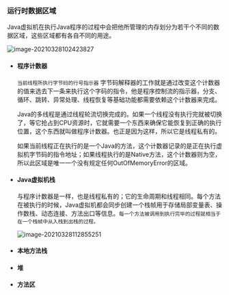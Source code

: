 ### 运行时数据区域

Java虚拟机在执行Java程序的过程中会把他所管理的内存划分为若干个不同的数据区域，这些区域都有各自不同的用途。  

![image-20210328102423827](C:\Users\dingx\AppData\Roaming\Typora\typora-user-images\image-20210328102423827.png)

- #### 程序计数器

   `当前线程所执行字节码的行号指示器`    字节码解释器的工作就是通过改变这个计数器的值来选去下一条来执行这个字码的指令，他是程序控制流的指示器，分支、循环、跳转、异常处理、线程恢复等基础功能都需要依赖这个计数器来完成。

  Java的多线程是通过线程轮流切换完成的。如果一个线程没有执行完就被切换了，等它抢占到CPU资源时，它就需要一个东西来确保它能恢复到正确的执行位置，这个东西就叫做程序计数器。也正是因为这样，所以它是线程私有的。

  如果当前线程正在执行的是一个Java的方法，这个计数器记录的是正在执行虚拟机字节码的指令地址；如果线程执行的是Native方法，这个计数器则为空，所以此区域是唯一一个没有规定任何OutOfMemoryError的区域。

- #### Java虚拟机栈

  与程序计数器是一样，也是线程私有的；它的生命周期和线程相同。每个方法在被执行的时候，Java虚拟机都会同步创建一个栈帧用于存储局部变量表、操作数栈、动态连接、方法出口等信息。`每一个方法被调用到执行完毕的过程就相当于在一个栈帧中从入栈到出栈的过程。`

    ![image-20210328112855251](C:\Users\dingx\AppData\Roaming\Typora\typora-user-images\image-20210328112855251.png)

  





- #### 本地方法栈



- #### 堆

- #### 方法区